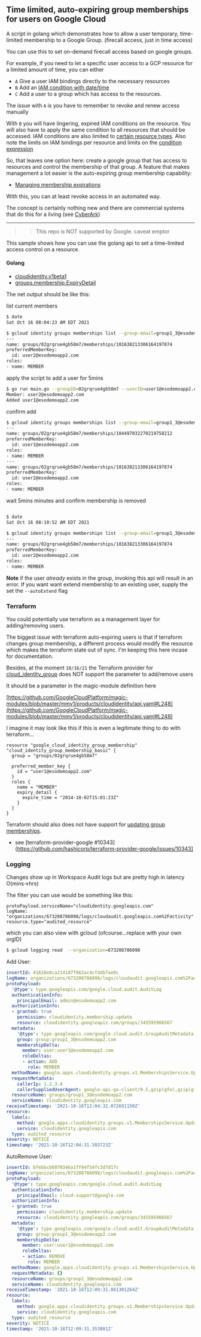 ## Time limited, auto-expiring group memberships for users on Google Cloud

A script in golang which demonstrates how to allow a user temporary, time-limited membership to a Google Group.  (firecall access, just in time access)

You can use this to set on-demand firecall access based on google groups.  

For example, if you need to let a specific user access to a GCP resource for a limited amount of time, you can either

- `A` Give a user IAM bindings directly to the necessary resources
- `B` Add an [IAM condition with date/time](https://cloud.google.com/iam/docs/conditions-overview#request_attributes)
- `C` Add a user to a group which has access to the resources.

The issue with `A` is you have to remember to revoke and renew access manually

With `B` you will have lingering, expired IAM conditions on the resource.  You will also have to apply the same condition to all resources that should be accessed.  IAM conditions are also limited to [certain resource types](https://cloud.google.com/iam/docs/conditions-overview#resources).  Also note the limits on IAM bindings per resource and limits on the [condition expression](https://cloud.google.com/iam/quotas#limits)


So, that leaves one option here:  create a google group that has access to resources and control the membership of that group.  A feature that makes management a lot easier is the auto-expiring group membership capability:

- [Managing membership expirations](https://cloud.google.com/identity/docs/how-to/manage-expirations)

With this, you can at least revoke access in an automated way.


The concept is certainly nothing new and there are commercial systems that do this for a living (see [CyberArk](https://www.cyberark.com/what-is/just-in-time-access/))

---

>> This repo is NOT supported by Google. caveat emptor

This sample shows how you can use the golang api to set a time-limited access control on a resource.


#### Golang

- [cloudidentity.v1beta1](https://pkg.go.dev/google.golang.org/api/cloudidentity/v1beta1)
- [groups.membership.ExpiryDetail](https://cloud.google.com/identity/docs/reference/rest/v1/groups.memberships#ExpiryDetail)


The net output should be like this:


list current members
```bash
$ date
Sat Oct 16 08:04:23 AM EDT 2021

$ gcloud identity groups memberships list --group-email=group1_3@esodemoapp2.com
---
name: groups/02grqrue4gb58m7/memberships/101638213306164197874
preferredMemberKey:
  id: user2@esodemoapp2.com
roles:
- name: MEMBER
```

apply the script to add a user for 5mins
```bash
$ go run main.go --groupID=02grqrue4gb58m7 --userID=user1@esodemoapp2.com --expireIn=5 --quotaProject=$PROJECT_ID
Member: user2@esodemoapp2.com
Added user1@esodemoapp2.com
```

confirm add
```bash
$ gcloud identity groups memberships list --group-email=group1_3@esodemoapp2.com
---
name: groups/02grqrue4gb58m7/memberships/104497032270219758212
preferredMemberKey:
  id: user1@esodemoapp2.com
roles:
- name: MEMBER
---
name: groups/02grqrue4gb58m7/memberships/101638213306164197874
preferredMemberKey:
  id: user2@esodemoapp2.com
roles:
- name: MEMBER
```

wait 5mins minutes and confirm membership is removed
```bash

$ date
Sat Oct 16 08:10:52 AM EDT 2021

$ gcloud identity groups memberships list --group-email=group1_3@esodemoapp2.com
---
name: groups/02grqrue4gb58m7/memberships/101638213306164197874
preferredMemberKey:
  id: user2@esodemoapp2.com
roles:
- name: MEMBER
```

**Note** if the user _already_ exists in the group, invoking this api will result in an error.  If you want want extend membership to an existing user, supply the set the `--autoExtend` flag

### Terraform

You could potentially use terraform as a management layer for adding/removing users.

The biggest issue with terraform auto-expiring users is that if terraform changes group membership, a different process would modify the resource which makes the terraform state out of sync. I'm keeping this here incase for documentation.

Besides, at the moment `10/16/21` the Terraform provider for [cloud_identity_group](https://registry.terraform.io/providers/hashicorp/google/latest/docs/resources/cloud_identity_group)  does NOT support the parameter to add/remove users

It should be a parameter in the magic-module definition here

[https://github.com/GoogleCloudPlatform/magic-modules/blob/master/mmv1/products/cloudidentity/api.yaml#L248](https://github.com/GoogleCloudPlatform/magic-modules/blob/master/mmv1/products/cloudidentity/api.yaml#L248)

I imagine it may look like this if this is even a legitimate thing to do with terraform...

```hcl
resource "google_cloud_identity_group_membership" "cloud_identity_group_membership_basic" {
  group = "groups/02grqrue4gb58m7"

  preferred_member_key {
    id = "user1@esodemoapp2.com"
  }
  roles {
    name = "MEMBER"
    expiry_detail {
      expire_time = "2014-10-02T15:01:23Z"
    }
  }
}
```

Terraform should also does not have support for [updating group memberships](https://cloud.google.com/identity/docs/how-to/manage-expirations#updating_the_expiration_of_a_membership).

- see [terraform-provider-google #10343](https://github.com/hashicorp/terraform-provider-google/issues/10343]

### Logging

Changes show up in Workspace Audit logs but are pretty high in latency O(mins->hrs)

The filter you can use would be something like this:

```
protoPayload.serviceName="cloudidentity.googleapis.com"
logName: "organizations/673208786098/logs/cloudaudit.googleapis.com%2Factivity"
resource.type="audited_resource"
```

which you can also view with gcloud (ofcourse...replace with your own orgID)
```bash
$ gcloud logging read  --organization=673208786098
```

Add User:

```yaml
insertId: 41616e8ca214107f662ac4cfddb7ae0c
logName: organizations/673208786098/logs/cloudaudit.googleapis.com%2Factivity
protoPayload:
  '@type': type.googleapis.com/google.cloud.audit.AuditLog
  authenticationInfo:
    principalEmail: admin@esodemoapp2.com
  authorizationInfo:
  - granted: true
    permission: cloudidentity.membership.update
    resource: cloudidentity.googleapis.com/groups/345595908567
  metadata:
    '@type': type.googleapis.com/google.cloud.audit.GroupAuditMetadata
    group: group:group1_3@esodemoapp2.com
    membershipDelta:
      member: user:user1@esodemoapp2.com
      roleDeltas:
      - action: ADD
        role: MEMBER
  methodName: google.apps.cloudidentity.groups.v1.MembershipsService.UpdateMembership
  requestMetadata:
    callerIp: 1.2.3.4
    callerSuppliedUserAgent: google-api-go-client/0.5,gzip(gfe),gzip(gfe)
  resourceName: groups/group1_3@esodemoapp2.com
  serviceName: cloudidentity.googleapis.com
receiveTimestamp: '2021-10-16T12:04:32.072691150Z'
resource:
  labels:
    method: google.apps.cloudidentity.groups.v1.MembershipsService.UpdateMembership
    service: cloudidentity.googleapis.com
  type: audited_resource
severity: NOTICE
timestamp: '2021-10-16T12:04:31.503723Z'
```

AutoRemove User: 

```yaml
insertId: bfebbcb6070346a1ff84f54fc3d7d17c
logName: organizations/673208786098/logs/cloudaudit.googleapis.com%2Factivity
protoPayload:
  '@type': type.googleapis.com/google.cloud.audit.AuditLog
  authenticationInfo:
    principalEmail: cloud-support@google.com
  authorizationInfo:
  - granted: true
    permission: cloudidentity.membership.update
    resource: cloudidentity.googleapis.com/groups/345595908567
  metadata:
    '@type': type.googleapis.com/google.cloud.audit.GroupAuditMetadata
    group: group:group1_3@esodemoapp2.com
    membershipDelta:
      member: user:user1@esodemoapp2.com
      roleDeltas:
      - action: REMOVE
        role: MEMBER
  methodName: google.apps.cloudidentity.groups.v1.MembershipsService.UpdateMembership
  requestMetadata: {}
  resourceName: groups/group1_3@esodemoapp2.com
  serviceName: cloudidentity.googleapis.com
receiveTimestamp: '2021-10-16T12:09:31.861301264Z'
resource:
  labels:
    method: google.apps.cloudidentity.groups.v1.MembershipsService.UpdateMembership
    service: cloudidentity.googleapis.com
  type: audited_resource
severity: NOTICE
timestamp: '2021-10-16T12:09:31.353801Z'
```
